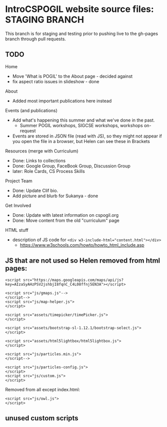 # IntroCSPOGIL website source files: STAGING BRANCH

This branch is for staging and testing prior to pushing live to the gh-pages branch through pull requests.


## TODO

Home
* Move 'What is POGIL' to the About page - decided against
* fix aspect ratio issues in slideshow - done

About
* Added most important publications here instead

Events  (and publications)
* Add what's happening this summer and what we've done in the past.
  * Summer POGIL workshops, SIGCSE workshops, workshops on-request
* Events are stored in JSON file (read with JS), so they might not appear if you open the file in a browser, but Helen can see these in Brackets

Resources  (merge with Curriculum)
* Done: Links to collections
* Done: Google Group, FaceBook Group, Discussion Group
* later: Role Cards, CS Process Skills

Project Team
* Done: Update Clif bio.
* Add picture and blurb for Sukanya - done

Get Involved
* Done: Update with latest information on cspogil.org
* Done: Move content from the old "curriculum" page

HTML stuff
* description of JS code for `<div w3-include-html="content.html"></div>`
  * https://www.w3schools.com/howto/howto_html_include.asp


## JS that are not used so Helen removed from html pages:
<!-- Gmap helper -->
	<script src="https://maps.googleapis.com/maps/api/js?key=AIzaSyAHzPSV2jshbjI8fqnC_C4L08ffnj5EN3A"></script>
<!--Gmap script-->
	<script src="js/gmaps.js"-->
	</script-->
	<script src="js/map-helper.js">
	</script>
    
<!-- jQuery timepicker js -->
	<script src="assets/timepicker/timePicker.js">
	</script> 
<!-- Bootstrap select picker js -->
	<script src="assets/bootstrap-sl-1.12.1/bootstrap-select.js">
	</script> 
<!-- html5lightbox js -->
	<script src="assets/html5lightbox/html5lightbox.js">
	</script>
<!--Particles -->
	<script src="js/particles.min.js">
	</script-->
<!-- thm custom script -->
	<script src="js/particles-config.js">
	</script>
	<script src="js/custom.js">
	</script>
    
Removed from all except index.html:
<!-- owl carousel -->
	<script src="js/owl.js">
	</script> 
    
## unused custom scripts
<script src="js/particles-config.js"></script>
<script src="js/custom.js"></script>
